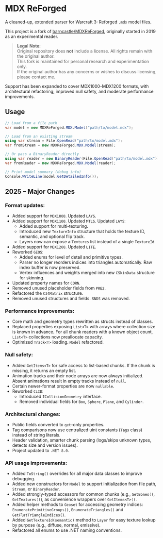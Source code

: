 # MDX ReForged

A cleaned-up, extended parser for Warcraft 3: Reforged `.mdx` model files.

This project is a fork of [barncastle/MDXReForged](https://github.com/barncastle/MDXReForged), originally started in 2019 as an experimental reader.  

> **Legal Note:**  
> Original repository does **not** include a license.  All rights remain with the original author.  
> This fork is maintained for personal research and experimentation only.  
> If the original author has any concerns or wishes to discuss licensing, please contact me.

Support has been expanded to cover MDX1000–MDX1200 formats, with architectural refactoring, improved null safety, and moderate performance improvements.

## Usage

```csharp
// Load from a file path
var model = new MDXReForged.MDX.Model("path/to/model.mdx");

// Load from an existing stream
using var stream = File.OpenRead("path/to/model.mdx");
var fromStream = new MDXReForged.MDX.Model(stream);

// Or pass a BinaryReader directly
using var reader = new BinaryReader(File.OpenRead("path/to/model.mdx"));
var fromReader = new MDXReForged.MDX.Model(reader);

// Print model summary (debug info)
Console.WriteLine(model.GetDetailedInfo());
```

## 2025 – Major Changes

### Format updates:
- Added support for `MDX1000`. Updated `LAYS`.
- Added support for `MDX1100`. Updated `MTLS`. Updated `LAYS`:
    - Added support for multi-texturing.
    - Introduced new `TextureInfo` structure that holds the texture ID, semantic, and optional flip track.
    - Layers now can expose a `Textures` list instead of a single `TextureId`.
- Added support for `MDX1200`. Updated `LITE`.
- Reworked `GEOS`:
  - Added enums for level of detail and primitive types.
  - Parser no longer reorders indices into triangles automatically. Raw index buffer is now preserved.
  - Vertex influences and weights merged into new `CSkinData` structure for skinning.
- Updated property names for `CORN`.
- Removed unused placeholder fields from `PRE2`.
- Refactored the `C34Matrix` structure.
- Removed unused structures and fields. `SNDS` was removed.

### Performance improvements:
- Core math and geometry types rewritten as structs instead of classes.
- Replaced properties exposing `List<T>` with arrays where collection size is known in advance. For all chunk readers with a known object count, `List<T>` collections now preallocate capacity.
- Optimized `Track<T>` loading. `Model` refactored.

### Null safety:
- Added `GetItems<T>` for safe access to list-based chunks. If the chunk is missing, it returns an empty list.
- Animation tracks and their node arrays are now always initialized. Absent animations result in empty tracks instead of `null`.
- Certain newer-format properties are now `nullable`.
- Reworked `CLID`:
  - Introduced `ICollisionGeometry` interface.
  - Removed individual fields for `Box`, `Sphere`, `Plane`, and `Cylinder`.

### Architectural changes:
- Public fields converted to `get`-only properties.
- Tag comparisons now use centralized uint constants (`Tags` class) instead of string literals.
- Header validation, smarter chunk parsing (logs/skips unknown types, detects size and version issues).
- Project updated to `.NET 8.0`.

### API usage improvements:
- Added `ToString()` overrides for all major data classes to improve debugging.
- Added new constructors for `Model` to support initialization from file path, `Stream`, or `BinaryReader`.
- Added strongly-typed accessors for common chunks (e.g., `GetBones()`, `GetTextures()`), as convenience wrappers over `GetItems<T>()`.
- Added helper methods to `Geoset` for accessing geometry indices: `EnumeratePrimitiveGroups()`, `EnumerateTriangles()` and `GetFlatTriangleIndices()`.
- Added `GetTextureId(semantic)` method to `Layer` for easy texture lookup by purpose (e.g., diffuse, normal, emissive).
- Refactored all enums to use .NET naming conventions.